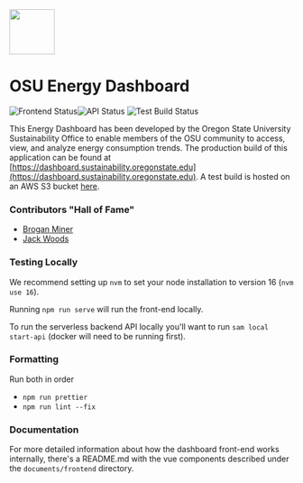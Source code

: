 <img src='https://dashboard.sustainability.oregonstate.edu/images/readme_logo.png' height=80 />

# OSU Energy Dashboard

![Frontend Status](https://github.com/OSU-Sustainability-Office/energy-dashboard/actions/workflows/gh-deploy.yml/badge.svg)![API Status](https://github.com/OSU-Sustainability-Office/energy-dashboard/actions/workflows/API-deploy.yml/badge.svg) ![Test Build Status](https://github.com/OSU-Sustainability-Office/energy-dashboard/actions/workflows/test-build-s3.yml/badge.svg)

This Energy Dashboard has been developed by the Oregon State University Sustainability Office to enable members of the OSU community to access, view, and analyze energy consumption trends. The production build of this application can be found at [https://dashboard.sustainability.oregonstate.edu](https://dashboard.sustainability.oregonstate.edu). A test build is hosted on an AWS S3 bucket [here](http://energy-dashboard.s3-website-us-west-2.amazonaws.com).

### Contributors "Hall of Fame"

- [Brogan Miner](https://github.com/broha22)
- [Jack Woods](https://github.com/jackrwoods)

### Testing Locally

We recommend setting up `nvm` to set your node installation to version 16 (`nvm use 16`).

Running `npm run serve` will run the front-end locally.

To run the serverless backend API locally you'll want to run `sam local start-api` (docker will need to be running first).

### Formatting

Run both in order

- `npm run prettier`
- `npm run lint --fix`

### Documentation

For more detailed information about how the dashboard front-end works internally, there's a README.md with the vue components described under the `documents/frontend` directory.
